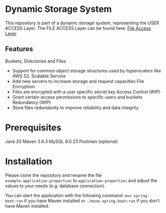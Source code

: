 # Dynamic Storage System
This repository is part of a dynamic storage system, representing the USER ACCESS Layer. 
The FILE ACCESS Layer can be found here: [File Access Layer](https://github.com/SpyZzey/Storage-System--FileAccessLayer)

## Features
Buckets, Directories and Files
- Support for common object storage structures used by hyperscalers like AWS S3.
Scalable Service
- Add new servers to increase storage and request capacities
File Encryption
- Files are encrypted with a user specific secret key
Access Control (WIP)
- Grant certain access permissions to specific users and buckets
Redundancy (WIP)
- Store files redundantly to improve reliability and data integrity

# Prerequisites
Java 20
Maven 3.6.3
MySQL 8.0.23
Postman (optional)

# Installation
Please clone the repository and rename the file `example.application.properties` to `application.properties` and
adjust the values to your needs (e.g. database connection).

You can start the application with the following command:
`mvn spring-boot:run` if you have Maven installed or `./mvnw spring-boot:run` if you don't have Maven installed.
